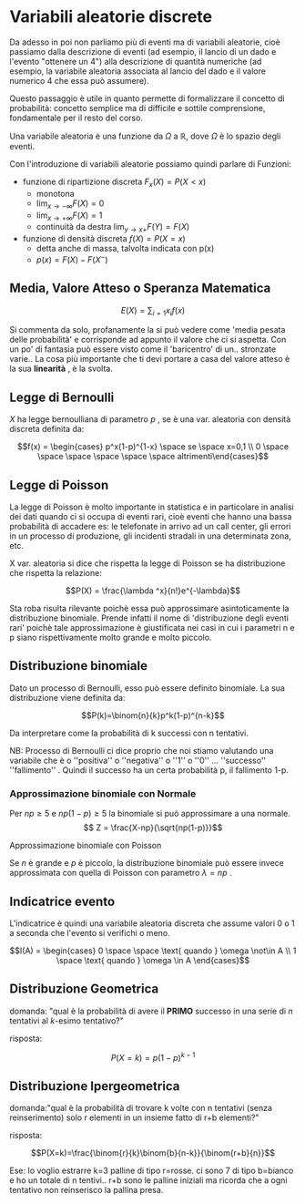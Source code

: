 # Variabili aleatorie  discrete 

Da adesso in poi non parliamo più di eventi ma di variabili aleatorie, cioè passiamo dalla descrizione di eventi (ad esempio, il lancio di un dado e l'evento "ottenere un 4") alla descrizione di quantità numeriche (ad esempio, la variabile aleatoria associata al lancio del dado e il valore numerico 4 che essa può assumere). 

Questo passaggio è utile in quanto permette di formalizzare il concetto di probabilità: concetto semplice ma di difficile e sottile comprensione, fondamentale per il resto del corso. 

Una variabile aleatoria è una funzione da $\Omega$ a $\mathbb{R}$, dove $\Omega$ è lo spazio degli eventi.

Con l'introduzione di variabili aleatorie possiamo quindi parlare di Funzioni: 

- funzione di ripartizione discreta $F_x(X) =P(X<x)$
    - monotona
    - $\lim_{x\to-\infty} F(X) = 0$
    - $\lim_{x\to+\infty} F(X) = 1$
    - continuità da destra $\lim_{y\to x+} F(Y) = F(X)$
- funzione di densità discreta  $f(X) = P(X=x)$
    - detta anche di massa, talvolta indicata con p(x)
    - $p(x) = F(X) - F(X^-)$

## Media, Valore Atteso o Speranza Matematica

$$E(X) = \sum_{i=1} x_if(x)$$

Si commenta da solo, profanamente la si può vedere come 'media pesata delle probabilità' e corrisponde ad appunto il valore che ci si aspetta. Con un po' di fantasia può essere visto come il 'baricentro' di un.. stronzate varie..
La cosa più importante che ti devi portare a casa del valore atteso è la sua **linearità** , è la svolta.


## Legge di Bernoulli

$X$ ha legge bernoulliana di parametro $p$ , se è una var. aleatoria con densità discreta definita da:

$$f(x) = \begin{cases} p^x(1-p)^{1-x} \space se \space x=0,1 \\ 0 \space \space \space \space \space \space altrimenti\end{cases}$$

## Legge di Poisson

La legge di Poisson è molto importante in statistica e in particolare in analisi dei dati quando ci si occupa di eventi rari, cioè eventi che hanno una bassa probabilità di accadere es: le telefonate in arrivo ad un call center, gli errori in un processo di produzione, gli incidenti stradali in una determinata zona, etc.

X var. aleatoria si dice che rispetta la legge di Poisson se ha distribuzione che rispetta la relazione:

$$P(X) = \frac{\lambda ^x}{n!}e^{-\lambda}$$

Sta roba risulta rilevante poichè essa può approssimare asintoticamente la distribuzione binomiale. Prende infatti il  nome di 'distribuzione degli eventi rari' poichè tale approssimazione è giustificata nei casi in cui i parametri n e p siano rispettivamente molto grande e molto piccolo. 

## Distribuzione binomiale

Dato un processo di Bernoulli, esso può essere definito binomiale. La sua distribuzione viene definita da: 

$$P(k)=\binom{n}{k}p^k(1-p)^{n-k}$$

Da interpretare come la probabilità di k successi con n tentativi. 

NB: Processo di Bernoulli ci dice proprio che noi stiamo valutando una variabile che è o ''positiva'' o ''negativa'' o ''1'' o ''0'' ... ''successo'' ''fallimento'' . Quindi il successo ha un certa probabilità p, il fallimento 1-p.

### Approssimazione binomiale con Normale

Per $np \ge 5$ e $np(1-p) \ge 5$ la binomiale si puó approssimare a una normale. 
$$ Z = \frac{X-np}{\sqrt{np(1-p)}}$$

 Approssimazione binomiale con Poisson

Se $n$ è grande e $p$ è piccolo, la distribuzione binomiale può essere invece approssimata con quella di Poisson con parametro $\lambda = np$ .


## Indicatrice evento

L'indicatrice è quindi una variabile aleatoria discreta che assume valori 0 o 1 a seconda che l'evento si verifichi o meno.

$$I(A) = \begin{cases} 0 \space \space \text{ quando } \omega   \not\in A \\ 1 \space \text{ quando } \omega \in A \end{cases}$$

## Distribuzione Geometrica

domanda: "qual è la probabilità di avere il **PRIMO** successo in una serie di $n$ tentativi al $k$-esimo tentativo?"

risposta:

$$P(X=k)=p(1-p)^{k-1}$$

## Distribuzione Ipergeometrica

domanda:"qual è la probabilità di trovare k volte con n tentativi (senza reinserimento) solo r elementi in un insieme fatto di r+b elementi?"

risposta:

$$P(X=k)=\frac{\binom{r}{k}\binom{b}{n-k}}{\binom{r+b}{n}}$$

Ese: Io voglio estrarre k=3 palline di tipo r=rosse. ci sono 7 di tipo b=bianco e ho un totale di n tentivi.. r+b sono le palline iniziali ma ricorda che a ogni tentativo non reinserisco la pallina presa. 
